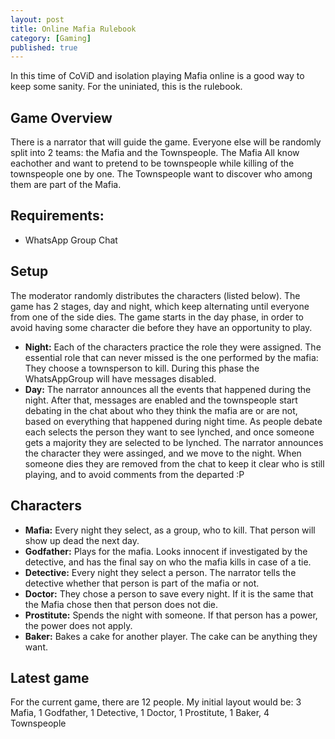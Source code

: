 ```yaml
---
layout: post
title: Online Mafia Rulebook
category: [Gaming]
published: true
---
```


In this time of CoViD and isolation playing Mafia online is a good way to keep some sanity. For the uniniated, this is the rulebook.

## Game Overview

There is a narrator that will guide the game. Everyone else will be randomly split into 2 teams: the Mafia and the Townspeople. The Mafia All know eachother and want to pretend to be townspeople while killing of the townspeople one by one. The Townspeople want to discover who among them are part of the Mafia.

## Requirements:

- WhatsApp Group Chat

## Setup

The moderator randomly distributes the characters (listed below). The game has 2 stages, day and night, which keep alternating until everyone from one of the side dies. The game starts in the day phase, in order to avoid having some character die before they have an opportunity to play.

- **Night:** Each of the characters practice the role they were assigned. The essential role that can never missed is the one performed by the mafia: They choose a townsperson to kill. During this phase the WhatsAppGroup will have messages disabled.
- **Day:** The narrator announces all the events that happened during the night. After that, messages are enabled and the townspeople start debating in the chat about who they think the mafia are or are not, based on everything that happened during night time. As people debate each selects the person they want to see lynched, and once someone gets a majority they are selected to be lynched. The narrator announces the character they were assinged, and we move to the night. When someone dies they are removed from the chat to keep it clear who is still playing, and to avoid comments from the departed :P 

## Characters

- **Mafia:** Every night they select, as a group, who to kill. That person will show up dead the next day.
- **Godfather:** Plays for the mafia. Looks innocent if investigated by the detective, and has the final say on who the mafia kills in case of a tie.
- **Detective:** Every night they select a person. The narrator tells the detective whether that person is part of the mafia or not.
- **Doctor:** They chose a person to save every night. If it is the same that the Mafia chose then that person does not die.
- **Prostitute:** Spends the night with someone. If that person has a power, the power does not apply.
- **Baker:** Bakes a cake for another player. The cake can be anything they want.

## Latest game

For the current game, there are 12 people. My initial layout would be: 3 Mafia, 1 Godfather, 1 Detective, 1 Doctor, 1 Prostitute, 1 Baker, 4 Townspeople